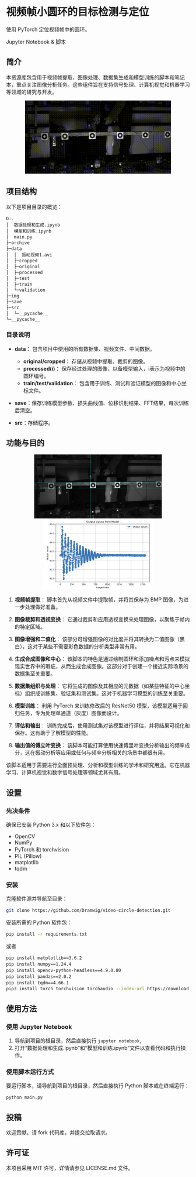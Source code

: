 # 视频帧小圆环的目标检测与定位

使用 PyTorch 定位视频帧中的圆环。

Jupyter Notebook & 脚本

## 简介

本资源库包含用于视频帧提取、图像处理、数据集生成和模型训练的脚本和笔记本，重点关注图像分析任务。这些组件旨在支持信号处理、计算机视觉和机器学习等领域的研究与开发。

<div align=center>
  <img src="img/%E6%8C%AF%E5%8A%A8%E8%A7%86%E9%A2%91.gif" alt="振动视频" width="400px" />
</div>



## 项目结构

以下是项目目录的概览：

```
D:.
│  数据处理和生成.ipynb
│  模型和训练.ipynb
│  main.py
├─archive
├─data
│  │  振动视频1.avi 
│  ├─cropped
│  ├─original
│  ├─processed
│  ├─test
│  ├─train
│  └─validation
├─img
├─save
├─src
│  └─__pycache__
└─__pycache__
```

### 目录说明

- **data**： 包含项目中使用的所有数据集、视频文件、中间数据。
  - **original/cropped**： 存储从视频中提取、裁剪的图像。
  - **processed(i)**： 保存经过处理的图像，以备模型输入，i表示为视频中的圆环编号。
  - **train/test/validation**： 包含用于训练、测试和验证模型的图像和中心坐标文件。

- **save**：保存训练模型参数、损失曲线值、位移识别结果、FFT结果，每次训练后清空。
- **src**：存储程序。

## 功能与目的

<div align=center>
  <img src="img/2.png" alt="振动视频" width="350px" />
  <img src="img/3.png" alt="振动视频" width="300px" />
</div>

1. **视频帧提取**： 脚本首先从视频文件中提取帧，并将其保存为 BMP 图像，为进一步处理做好准备。

2. **图像裁剪和透视变换**： 它通过裁剪和应用透视变换来处理图像，以聚焦于帧内的特定区域。

3. **图像增强和二值化**： 该部分可增强图像的对比度并将其转换为二值图像（黑白），这对于某些不需要彩色数据的分析类型非常有用。

4. **生成合成图像和中心**： 该脚本的特色是通过绘制圆环和添加噪点和污点来模拟现实世界中的瑕疵，从而生成合成图像。这部分对于创建一个接近实际场景的数据集至关重要。

5. **数据集组织与处理**： 它将生成的图像及其相应的元数据（如某些特征的中心坐标）组织成训练集、验证集和测试集。这对于机器学习模型的训练至关重要。

6. **模型训练**： 利用 PyTorch 来训练修改后的 ResNet50 模型，该模型适用于回归任务，专为处理单通道（灰度）图像而设计。

7. **评估和输出**： 训练完成后，使用测试集对该模型进行评估，并将结果可视化和保存。这有助于了解模型的性能。

8. **输出值的傅立叶变换**： 该脚本可能打算使用快速傅里叶变换分析输出的频率成分，这在振动分析等应用或任何与频率分析相关的场景中都很有用。

该脚本适用于需要进行全面预处理、分析和模型训练的学术和研究用途。它在机器学习、计算机视觉和数字信号处理等领域尤其有用。

## 设置

### 先决条件

确保已安装 Python 3.x 和以下软件包：
- OpenCV
- NumPy
- PyTorch 和 torchvision
- PIL (Pillow)
- matplotlib
- tqdm

### 安装

克隆软件源并导航至目录：
```bash
git clone https://github.com/Dramwig/video-circle-detection.git
```
安装所需的 Python 软件包：

```bash
pip install -r requirements.txt
```

或者

```bash
pip install matplotlib==3.6.2
pip install numpy==1.24.4
pip install opencv-python-headless==4.9.0.80
pip install pandas==2.0.2
pip install tqdm==4.66.1
pip3 install torch torchvision torchaudio --index-url https://download.pytorch.org/whl/cu118
```

## 使用方法

### 使用 Jupyter Notebook

1. 导航到项目的根目录，然后直接执行 `jupyter notebook`,
2. 打开“数据处理和生成.ipynb”和“模型和训练.ipynb”文件以查看代码和执行操作。

### 使用脚本运行方式

要运行脚本，请导航到项目的根目录，然后直接执行 Python 脚本或在终端运行：

```bash
python main.py
```

## 投稿

欢迎贡献。请 fork 代码库，并提交拉取请求。

## 许可证

本项目采用 MIT 许可，详情请参见 LICENSE.md 文件。
